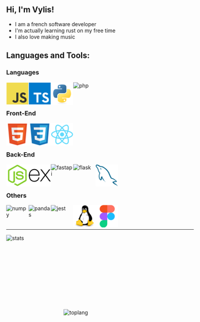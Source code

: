 ## Hi, I'm Vylis! 
- I am a french software developer
- I'm actually learning rust on my free time
- I also love making music

## Languages and Tools: 

### Languages

 <img  align="left" src="https://raw.githubusercontent.com/devicons/devicon/master/icons/javascript/javascript-original.svg" alt="javascript" width="60" height="60"/> 
 <img  align="left" src="https://raw.githubusercontent.com/devicons/devicon/master/icons/typescript/typescript-original.svg" alt="typescript" width="60" height="60"/> 
 <img  align="left" src="https://raw.githubusercontent.com/devicons/devicon/1119b9f84c0290e0f0b38982099a2bd027a48bf1/icons/python/python-original.svg" alt="python" width="60" height="60"/> 
 <img  align="left" src="https://cdn.jsdelivr.net/gh/devicons/devicon/icons/php/php-original.svg" alt="php" width="60" height="60"/> 

 <br/><br/><br/>
 
### Front-End

 <img  align="left" src="https://raw.githubusercontent.com/devicons/devicon/master/icons/html5/html5-original.svg" alt="html" width="60" height="60"/> 
 <img  align="left" src="https://raw.githubusercontent.com/devicons/devicon/master/icons/css3/css3-original.svg" alt="css" width="60" height="60"/> 
 <img  align="left" src="https://raw.githubusercontent.com/devicons/devicon/master/icons/react/react-original.svg" alt="react" width="60" height="60"/>
  
 <br/><br/><br/>
 
### Back-End
 
 <img  align="left" src="https://raw.githubusercontent.com/devicons/devicon/master/icons/nodejs/nodejs-original.svg" alt="nodejs" width="60" height="60"/> 
 <img  align="left" src="https://raw.githubusercontent.com/devicons/devicon/master/icons/express/express-original.svg" alt="express" width="60" height="60"/> 
 <img  align="left" src="https://cdn.jsdelivr.net/gh/devicons/devicon/icons/fastapi/fastapi-original.svg" alt="fastapi" width="60" height="60"/> 
 <img  align="left" src="https://cdn.jsdelivr.net/gh/devicons/devicon/icons/flask/flask-original.svg" alt="flask" width="60" height="60"/>
 <img  align="left" src="https://raw.githubusercontent.com/devicons/devicon/master/icons/mysql/mysql-original.svg" alt="mysql" width="60" height="60"/> 

 <br/><br/><br/>
  
### Others

  <img  align="left" src="https://cdn.jsdelivr.net/gh/devicons/devicon/icons/numpy/numpy-original.svg" alt="numpy" width="60" height="60"/>
  <img  align="left" src="https://cdn.jsdelivr.net/gh/devicons/devicon/icons/pandas/pandas-original.svg" alt="pandas" width="60" height="60"/>
  <img  align="left" src="https://cdn.jsdelivr.net/gh/devicons/devicon/icons/jest/jest-plain.svg" alt="jest" width="60" height="60"/>
  <img  align="left" src="https://raw.githubusercontent.com/devicons/devicon/master/icons/linux/linux-original.svg" alt="linux" width="60" height="60"/>  
  <img  align="left" src="https://raw.githubusercontent.com/devicons/devicon/master/icons/figma/figma-original.svg" alt="figma" width="60" height="60"/> 
 
 <br/><br/><br/>

---

 <p><img align="left" src="https://github-readme-stats.vercel.app/api?username=vylis&show_icons=true&theme=dark#gh-dark-mode-only" alt="stats" height="200" width="350"/></p
 <p><img align="right" src="https://github-readme-stats.vercel.app/api/top-langs?username=vylis&show_icons=true&theme=dark#gh-dark-mode-only" alt="toplang" height="200" width="350"/></p
